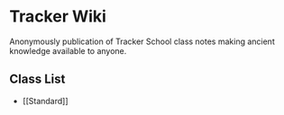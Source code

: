 # Tracker Wiki
Anonymously publication of Tracker School class notes making ancient knowledge available to anyone.

## Class List
* [[Standard]]